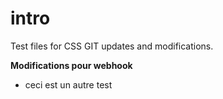 # intro

Test files for CSS GIT updates and modifications.

**Modifications pour webhook**

- ceci est un autre test
